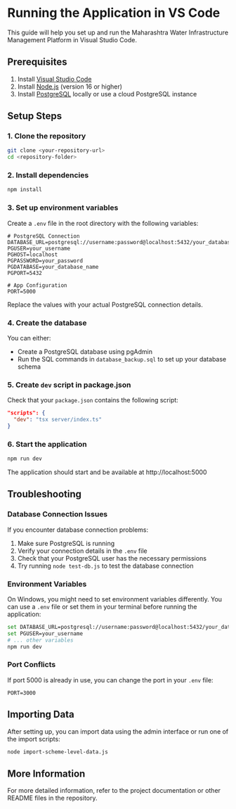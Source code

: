 # Running the Application in VS Code

This guide will help you set up and run the Maharashtra Water Infrastructure Management Platform in Visual Studio Code.

## Prerequisites

1. Install [Visual Studio Code](https://code.visualstudio.com/)
2. Install [Node.js](https://nodejs.org/) (version 16 or higher)
3. Install [PostgreSQL](https://www.postgresql.org/download/) locally or use a cloud PostgreSQL instance

## Setup Steps

### 1. Clone the repository

```bash
git clone <your-repository-url>
cd <repository-folder>
```

### 2. Install dependencies

```bash
npm install
```

### 3. Set up environment variables

Create a `.env` file in the root directory with the following variables:

```
# PostgreSQL Connection
DATABASE_URL=postgresql://username:password@localhost:5432/your_database_name
PGUSER=your_username
PGHOST=localhost
PGPASSWORD=your_password
PGDATABASE=your_database_name
PGPORT=5432

# App Configuration
PORT=5000
```

Replace the values with your actual PostgreSQL connection details.

### 4. Create the database

You can either:

- Create a PostgreSQL database using pgAdmin
- Run the SQL commands in `database_backup.sql` to set up your database schema

### 5. Create `dev` script in package.json

Check that your `package.json` contains the following script:

```json
"scripts": {
  "dev": "tsx server/index.ts"
}
```

### 6. Start the application

```bash
npm run dev
```

The application should start and be available at http://localhost:5000

## Troubleshooting

### Database Connection Issues

If you encounter database connection problems:

1. Make sure PostgreSQL is running
2. Verify your connection details in the `.env` file
3. Check that your PostgreSQL user has the necessary permissions
4. Try running `node test-db.js` to test the database connection

### Environment Variables

On Windows, you might need to set environment variables differently. You can use a `.env` file or set them in your terminal before running the application:

```bash
set DATABASE_URL=postgresql://username:password@localhost:5432/your_database_name
set PGUSER=your_username
# ... other variables
npm run dev
```

### Port Conflicts

If port 5000 is already in use, you can change the port in your `.env` file:

```
PORT=3000
```

## Importing Data

After setting up, you can import data using the admin interface or run one of the import scripts:

```bash
node import-scheme-level-data.js
```

## More Information

For more detailed information, refer to the project documentation or other README files in the repository.